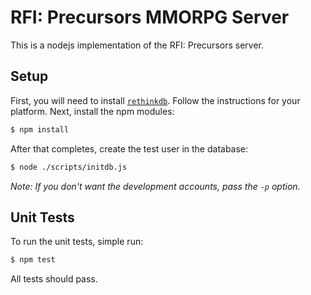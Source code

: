 # RFI: Precursors MMORPG Server

This is a nodejs implementation of the RFI: Precursors server.

## Setup

First, you will need to install [`rethinkdb`](http://rethinkdb.com/docs/install/). Follow the instructions for your 
platform. Next, install the npm modules:

```bash
$ npm install
```

After that completes, create the test user in the database:

```bash
$ node ./scripts/initdb.js
```

_Note: If you don't want the development accounts, pass the `-p` option._

## Unit Tests

To run the unit tests, simple run:

```bash
$ npm test
```

All tests should pass.

